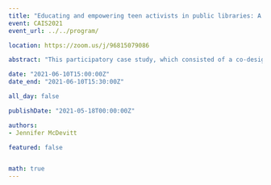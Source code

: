 ```yaml
---
title: "Educating and empowering teen activists in public libraries: A case study of the impact of reading on young adult social justice actions"
event: CAIS2021
event_url: ../../program/

location: https://zoom.us/j/96815079086

abstract: "This participatory case study, which consisted of a co-designed virtual program through the Camrose Public Library, investigates how teen readers engage with the social justice themes in YA fiction, how and if they find these themes useful for understanding and engaging in activism on their own, and the influence of public library programming on these actions. I approached my research from a teen-centred perspective, inviting the youth who participated to make adjustments to each stage of the process. My research design, data collection, and data analysis were informed by critical ethnography as theory and reader-response theory. This case study found that, on their own, neither social activism narratives nor library programs motivate teens to conduct social justice actions; instead, they contribute to a network of learning opportunities and information that leads to teens becoming motivated to make a difference in their communities. Thus, public libraries can provide teen programming that uses social activism narratives and collaborative discussions to teach teens more about social justice issues, show them how to get involved in social justice movements, and instill in them the confidence to do so."

date: "2021-06-10T15:00:00Z"
date_end: "2021-06-10T15:30:00Z"

all_day: false

publishDate: "2021-05-18T00:00:00Z"

authors:
- Jennifer McDevitt

featured: false


math: true
---
```

